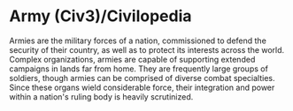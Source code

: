# Army (Civ3)/Civilopedia

Armies are the military forces of a nation, commissioned to defend the security of their country, as well as to protect its interests across the world. Complex organizations, armies are capable of supporting extended campaigns in lands far from home. They are frequently large groups of soldiers, though armies can be comprised of diverse combat specialties. Since these organs wield considerable force, their integration and power within a nation's ruling body is heavily scrutinized.